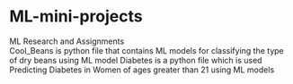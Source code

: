 # ML-mini-projects
ML Research and Assignments  
Cool_Beans is python file that contains ML models for classifying the type of dry beans using ML model
Diabetes is a python file which is used Predicting Diabetes in Women of ages greater than 21 using ML models
